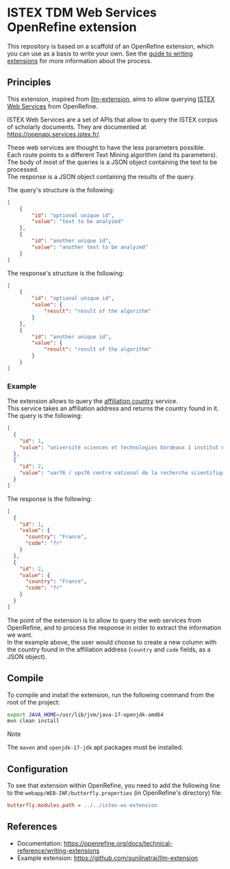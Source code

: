 # ISTEX TDM Web Services OpenRefine extension

This repository is based on a scaffold of an OpenRefine extension, which you can use as a basis to write your own.
See the [guide to writing extensions](https://openrefine.org/docs/technical-reference/writing-extensions) for more information about the process.

## Principles

This extension, inspired from
[llm-extension](https://github.com/sunilnatraj/llm-extension), aims to allow
querying [ISTEX Web Services](https://openapi.services.istex.fr/) from
OpenRefine.

ISTEX Web Services are a set of APIs that allow to query the ISTEX corpus of
scholarly documents. They are documented at
<https://openapi.services.istex.fr/>.

These web services are thought to have the less parameters possible.  
Each route points to a different Text Mining algorithm (and its parameters).  
The body of most of the queries is a JSON object containing the text to be
processed.  
The response is a JSON object containing the results of the query.  

The query's structure is the following:

```json
[
    {
        "id": "optional unique id",
        "value": "text to be analyzed"
    },
    {
        "id": "another unique id",
        "value": "another text to be analyzed"
    }
]
```

The response's structure is the following:

```json
[
    {
        "id": "optional unique id",
        "value": {
            "result": "result of the algorithm"
        }
    },
    {
        "id": "another unique id",
        "value": {
            "result": "result of the algorithm"
        }
    }
]
```

### Example

The extension allows to query the
[affiliation country](https://openapi.services.istex.fr/#/address/post-v1-affiliationcountry)
service.  
This service takes an affiliation address and returns the country found in it.  
The query is the following:

```json
[
  {
    "id": 1,
    "value": "université sciences et technologies bordeaux 1 institut national de physique nucléaire et de physique des particules du cnrs in2p3 UMR5797"
  },
  {
    "id": 2,
    "value": "uar76 / ups76 centre national de la recherche scientifique cnrs institut de l'information scientifique et technique inist"
  }
]
```

The response is the following:

```json
[
  {
    "id": 1,
    "value": {
      "country": "France",
      "code": "fr"
    }
  },
  {
    "id": 2,
    "value": {
      "country": "France",
      "code": "fr"
    }
  }
]
```

The point of the extension is to allow to query the web services from OpenRefine,
and to process the response in order to extract the information we want.  
In the example above, the user would choose to create a new column with the
country found in the affiliation address (`country` and `code` fields, as a JSON
object).

## Compile

To compile and install the extension, run the following command from the root of the project:

```bash
export JAVA_HOME=/usr/lib/jvm/java-17-openjdk-amd64
mvn clean install
```

> [!NOTE]
> The `maven` and `openjdk-17-jdk` apt packages must be installed.

## Configuration

To see that extension within OpenRefine, you need to add the following line to the `webapp/WEB-INF/butterfly.properties` (in OpenRefine's directory) file:

```ini
butterfly.modules.path = ../../istex-ws-extension
```

## References

- Documentation: <https://openrefine.org/docs/technical-reference/writing-extensions>
- Example extension: <https://github.com/sunilnatraj/llm-extension>
